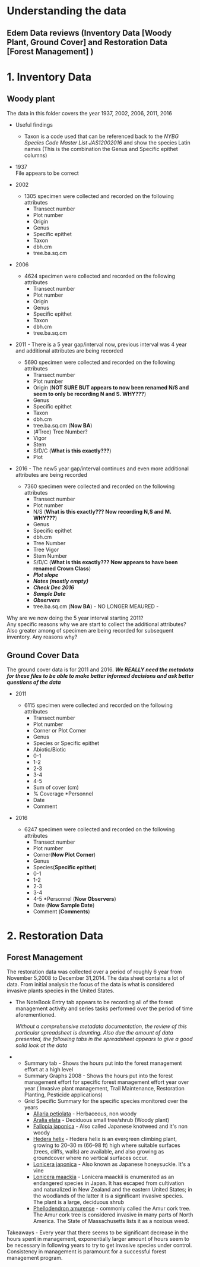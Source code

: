 # Understanding the data

## Edem Data reviews (Inventory Data [Woody Plant, Ground Cover] and Restoration Data [Forest Management] )

# 1. Inventory Data
## Woody plant

The data in this folder covers the year 1937, 2002, 2006, 2011, 2016

* Useful findings
	* Taxon is a code used that can be referenced back to the _NYBG Species Code Master List JAS12002016_ and show the species Latin names (This is the combination the Genus and Specific epithet columns)

*  1937  
File appears to be correct

* 2002  
	* 1305 specimen were collected and recorded on the following attributes
		* Transect number
		* Plot number
		* Origin
		* Genus
		* Specific epithet
		* Taxon
		* dbh.cm
		* tree.ba.sq.cm  
* 2006  

	* 4624 specimen were collected and recorded on the following attributes
		* Transect number
		* Plot number
		* Origin
		* Genus
		* Specific epithet
		* Taxon
		* dbh.cm
		* tree.ba.sq.cm  

* 2011 - There is a 5 year gap/interval now, previous interval was 4 year and additional attributes are being recorded

	* 5690 specimen were collected and recorded on the following attributes
		* Transect number
		* Plot number
		* Origin (**NOT SURE BUT appears to now been renamed N/S  and seem to only be recording N and S. WHY???**)
		* Genus
		* Specific epithet
		* Taxon
		* dbh.cm
		* tree.ba.sq.cm (**Now BA**)
		*  (#Tree) Tree Number?
		* Vigor
		* Stem
		* S/D/C (**What is this exactly???**)
		* Plot

* 2016 - The new5 year gap/interval continues and even more additional attributes are being recorded

	* 7360 specimen were collected and recorded on the following attributes
		* Transect number
		* Plot number
		* N/S (**What is this exactly??? Now recording N,S and M. WHY???**)
		* Genus
		* Specific epithet
		* dbh.cm
		*  Tree Number
		* Tree Vigor
		* Stem Number
		* S/D/C  (**What is this exactly??? Now appears to have been renamed Crown Class**)
		* _**Plot slope**_
		* _**Notes (mostly empty)**_
		* _**Check Dec 2016**_
		* _**Sample Date**_
		* _**Observers**_
		* tree.ba.sq.cm (**Now BA**) - NO LONGER MEAURED -

Why are we now doing the 5 year interval starting 2011?  
Any specific reasons why we are start to collect the additional attributes?
Also greater among of specimen are being recorded for subsequent inventory. Any reasons why?

## Ground Cover Data

The ground cover data is for 2011 and 2016. _**We REALLY need the metadata for these files to be able to make better informed decisions and ask better questions of the data**_

* 2011 

	* 6115 specimen were collected and recorded on the following attributes
		* Transect number
		* Plot number
		* Corner or Plot Corner
		* Genus
		* Species or Specific epithet
		* Abiotic/Biotic
		* 0-1
		* 1-2
		* 2-3
		*  3-4
		* 4-5
		* Sum of cover (cm)
		* % Coverage
		*Personnel
		* Date
		* Comment

* 2016 

	* 6247 specimen were collected and recorded on the following attributes
		* Transect number
		* Plot number
		* Corner(**Now Plot Corner**)
		* Genus
		* Species(**Specific epithet**)
		* 0-1
		* 1-2
		* 2-3
		*  3-4
		* 4-5
		*Personnel (**Now Observers**)
		* Date (**Now Sample Date**)
		* Comment (**Comments**)  
    
# 2. Restoration Data
## Forest Management

The restoration data was collected over a period of roughly 6 year from November 5,2008 to December 31,2014.
The data sheet contains a lot of data. From initial analysis the focus of the data is what is considered invasive plants species in the United States.  

* The NoteBook Entry tab appears to be recording all of the forest management activity  and series tasks performed over the period of time aforementioned. 

	_Without a comprehensive metadata documentation, the review of this particular spreadsheet is daunting. Also due the amount of data presented, the following tabs in the spreadsheet appears to give a good solid look at the data_   

*  
	* Summary tab - Shows the hours put into the forest management effort at a high level
	* Summary Graphs 2008 - Shows the hours put into the forest management effort for specific forest management effort year over year ( Invasive plant management, Trail Maintenance, Restoration Planting, Pesticide applications)
	* Grid Specific Summary for the specific species monitored over the years
		* [Allaria petiolata](https://en.wikipedia.org/wiki/Alliaria_petiolata) - Herbaceous, non woody
		* [Aralia elata](https://en.wikipedia.org/wiki/Aralia_elata) - Deciduous small tree/shrub (Woody plant)
		* [Fallopia japonica](https://en.wikipedia.org/wiki/Fallopia_japonica) - Also called Japanese knotweed and it's non woody
		* [Hedera helix](https://en.wikipedia.org/wiki/Hedera_helix) - Hedera helix is an evergreen climbing plant, growing to 20–30 m (66–98 ft) high where suitable surfaces (trees, cliffs, walls) are available, and also growing as groundcover where no vertical surfaces occur.
		* [Lonicera japonica](https://en.wikipedia.org/wiki/Lonicera_japonica) - Also known as Japanese honeysuckle. It's a vine
		* [Lonicera maackia](https://en.wikipedia.org/wiki/Lonicera_maackii)  - Lonicera maackii is enumerated as an endangered species in Japan. It has escaped from cultivation and naturalized in New Zealand and the eastern United States; in the woodlands of the latter it is a significant invasive species. The plant is a large, deciduous shrub 
		* [Phellodendron amurense](https://en.wikipedia.org/wiki/Phellodendron_amurense) - commonly called the Amur cork tree. The Amur cork tree is considered invasive in many parts of North America. The State of Massachusetts lists it as a noxious weed.

Takeaways -  Every year that there seems to be significant decrease in the hours spent in management, exponentially larger amount of hours seem to be necessary in following years to try to get invasive species under control. Consistency in management is paramount for a successful forest management program. 
	
